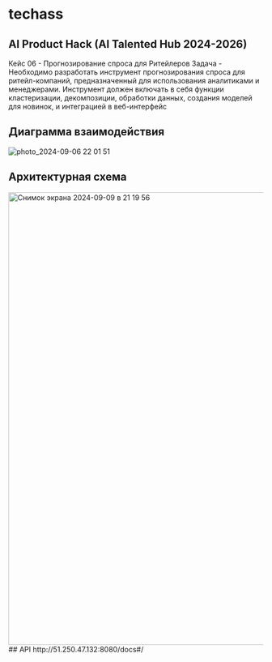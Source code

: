 # techass
## AI Product Hack (AI Talented Hub 2024-2026)
Кейс 06 - Прогнозирование спроса для Ритейлеров
Задача - Необходимо разработать инструмент прогнозирования спроса для ритейл-компаний, предназначенный для использования аналитиками и менеджерами. Инструмент должен включать в себя функции кластеризации, декомпозиции, обработки данных, создания моделей для новинок, и интеграцией в веб-интерфейс
## Диаграмма взаимодействия
![photo_2024-09-06 22 01 51](https://github.com/user-attachments/assets/45a27082-c7db-4a16-8074-dc59b22d8f27)
## Архитектурная схема 
<img width="894" alt="Снимок экрана 2024-09-09 в 21 19 56" src="https://github.com/user-attachments/assets/f1b6b3d1-a0eb-4ad9-a3d3-047a6351f4b7">
## API
http://51.250.47.132:8080/docs#/
